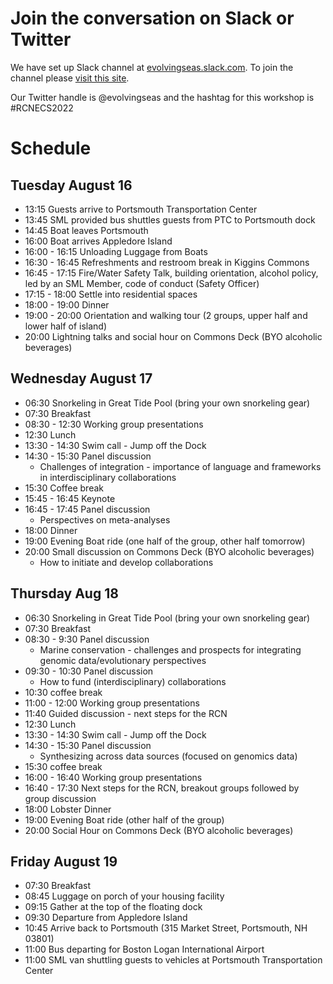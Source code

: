 

# Join the conversation on Slack or Twitter
We have set up Slack channel at [evolvingseas.slack.com](evolvingseas.slack.com). To join the channel please [visit this site](https://join.slack.com/t/evolvingseas/shared_invite/enQtNTI4MjcwMjg5NTM5LWFiMGM0OTczMzllODg3NGQxYzBlNTA4NTE2OWI5ZWEwNjU3MTQ2ZTk3OWYxMjA5NzQxMmQwNTVmZDE1ZGE0NDc).

Our Twitter handle is @evolvingseas and the hashtag for this workshop is #RCNECS2022

# Schedule

## Tuesday August 16
* 13:15 Guests arrive to Portsmouth Transportation Center 
* 13:45 SML provided bus shuttles guests from PTC to Portsmouth dock 
* 14:45 Boat leaves Portsmouth
* 16:00 Boat arrives Appledore Island 
* 16:00 - 16:15 Unloading Luggage from Boats
* 16:30 - 16:45 Refreshments and restroom break in Kiggins Commons 
* 16:45 - 17:15 Fire/Water Safety Talk, building orientation, alcohol policy, led by an SML Member, code of conduct (Safety Officer)  
* 17:15 - 18:00 Settle into residential spaces 
* 18:00 - 19:00 Dinner 
* 19:00 - 20:00 Orientation and walking tour (2 groups, upper half and lower half of island)
* 20:00 Lightning talks and social hour on Commons Deck (BYO alcoholic beverages)


## Wednesday August 17
 * 06:30 Snorkeling in Great Tide Pool (bring your own snorkeling gear)
 * 07:30 Breakfast
 * 08:30 - 12:30 Working group presentations 
 * 12:30 Lunch
 * 13:30 - 14:30 Swim call - Jump off the Dock
 * 14:30 - 15:30 Panel discussion 
   * Challenges of integration - importance of language and frameworks in interdisciplinary collaborations
 * 15:30 Coffee break
 * 15:45 - 16:45 Keynote 
 * 16:45 - 17:45 Panel discussion 
   * Perspectives on meta-analyses 
 * 18:00 Dinner
 * 19:00 Evening Boat ride (one half of the group, other half tomorrow)
 * 20:00 Small discussion on Commons Deck (BYO alcoholic beverages)
   * How to initiate and develop collaborations 

## Thursday Aug 18 
 * 06:30 Snorkeling in Great Tide Pool (bring your own snorkeling gear)
 * 07:30 Breakfast
 * 08:30 - 9:30 Panel discussion 
   * Marine conservation - challenges and prospects for integrating genomic data/evolutionary perspectives 
 * 09:30 - 10:30 Panel discussion 
   * How to fund (interdisciplinary) collaborations
 * 10:30 coffee break
 * 11:00 - 12:00 Working group presentations
 * 11:40 Guided discussion - next steps for the RCN 
 * 12:30 Lunch
 * 13:30 - 14:30 Swim call - Jump off the Dock
 * 14:30 - 15:30 Panel discussion 
   * Synthesizing across data sources (focused on genomics data)
 * 15:30 coffee break
 * 16:00 - 16:40 Working group presentations
 * 16:40 - 17:30 Next steps for the RCN, breakout groups followed by group discussion 
 * 18:00 Lobster Dinner
 * 19:00 Evening Boat ride (other half of the group)
 * 20:00 Social Hour on Commons Deck (BYO alcoholic beverages)

## Friday August 19 
 * 07:30 Breakfast
 * 08:45 Luggage on porch of your housing facility
 * 09:15 Gather at the top of the floating dock
 * 09:30 Departure from Appledore Island
 * 10:45 Arrive back to Portsmouth (315 Market Street, Portsmouth, NH 03801)
 * 11:00 Bus departing for Boston Logan International Airport
 * 11:00 SML van shuttling guests to vehicles at Portsmouth Transportation Center

